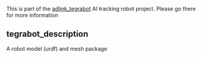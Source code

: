 This is part of the [adlink_tegrabot](https://github.com/Adlink-ROS/adlink_tegrabot) AI tracking robot project. Please go there for more information

## tegrabot_description
A robot model (urdf) and mesh package
